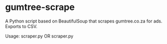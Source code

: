 # gumtree-scrape
A Python script based on BeautifulSoup that scrapes gumtree.co.za for ads. Exports to CSV.

Usage: scraper.py <URL of ad category> <CSV out file> OR scraper.py <URL of ad category>
